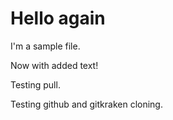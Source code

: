 # Hello again

I'm a sample file.

Now with added text!

Testing pull.

Testing github and gitkraken cloning.
